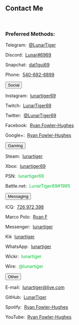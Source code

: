 <h2 id="contact">Contact Me</h2>
<br>
<h3>Preferred Methods:</h3>
<p>Telegram:&nbsp;&nbsp;<a href="https://t.me/LunarTiger" target="_blank" id="telegram">@LunarTiger</a></p>
<p>Discord:&nbsp;&nbsp;<a href="https://discordapp.com/users/206291426932293634" target="_blank" id="discord">Lunar#6969</a></p>
<p>Snapchat:&nbsp;&nbsp;<a href="https://www.snapchat.com/add/dat1gui69" target="_blank" id="snapchat">dat1gui69</a></p>
<p>Phone:&nbsp;&nbsp;<a href="tel:+15406926899" id="phone">540-692-6899</a></p>
<!--<p id="discordserver">Discord Server:&nbsp;&nbsp;<a href="https://discord.me/lunatics" target="_blank">Lunatics</a></p>-->
<button class="collapsible">Social</button>
<div class="innertext">
	<p>Instagram:&nbsp;&nbsp;<a href="https://www.instagram.com/lunartiger69/" target="_blank" id="instagram">lunartiger69</a></p>
	<p>Twitch:&nbsp;&nbsp;<a href="https://www.twitch.tv/lunartiger69" target="_blank" id="twitch">LunarTiger69</a></p>
	<p>Twitter:&nbsp;&nbsp;<a href="https://twitter.com/LunarTiger69" target="_blank" id="twitter">@LunarTiger69</a></p>
	<p>Facebook:&nbsp;&nbsp;<a href="https://www.facebook.com/lunartiger" target="_blank" id="facebook">Ryan Fowler-Hughes</a></p>
	<p>Google+:&nbsp;&nbsp;<a href="https://plus.google.com/+RyanFowlerHughes" target="_blank" id="google">Ryan Fowler-Hughes</a></p>
</div>
<button class="collapsible">Gaming</button>
<div class="innertext">
	<p>Steam:&nbsp;&nbsp;<a href="http://steamcommunity.com/id/lunartiger" target="_blank" id="steam">lunartiger</a></p>
	<p>Xbox:&nbsp;&nbsp;<a href="https://account.xbox.com/profile?gamertag=lunartiger69" target="_blank" id="xbox">lunartiger69</a></p>
	<p>PSN:&nbsp;&nbsp;<span style="color:#0ac139;" id="psn">lunartiger69</span></p>
	<p>Battle.net:&nbsp;&nbsp;<span style="color:#0ac139;" id="battlenet">LunarTiger69#1995</span></p>
</div>
<button class="collapsible">Messaging</button>
<div class="innertext">
	<p>ICQ:&nbsp;&nbsp;<a href="https://icq.com/people/726972398" target="_blank" id="icq">726 972 398</a></p>
	<p>Marco Polo:&nbsp;&nbsp;<a href="http://reachmeonmp.com/s/ryan-f-oi3kW" target="_blank" id="marcopolo">Ryan F</a></p>
	<p>Messenger:&nbsp;&nbsp;<a href="https://m.me/lunartiger" target="_blank" id="messenger">lunartiger</a></p>
	<p>Kik&nbsp;&nbsp;<a href="https://kik.me/lunartiger" target="_blank" id="kik">lunartiger</a></p>
	<p>WhatsApp:&nbsp;&nbsp;<a href="https://wa.me/15406926899" target="_blank" id="whatsapp">lunartiger</a></p>
	<p>Wickr:&nbsp;&nbsp;<span style="color:#0ac139;" id="wickr">lunartiger</span></p>
	<p>Wire:&nbsp;&nbsp;<span style="color:#0ac139;" id="wire">@lunartiger</span></p>
</div>
<button class="collapsible">Other</button>
<div class="innertext">
	<p>E-mail:&nbsp;&nbsp;<a href="mailto:lunartiger@live.com" target="_top" id="email">lunartiger@live.com</a></p>
	<p>GitHub:&nbsp;&nbsp;<a href="https://github.com/LunarTiger" target="_blank" id="github">LunarTiger</a></p>
	<p>Spotify:&nbsp;&nbsp;<a href="spotify:user:tet6uf8yxoga59316ykeisk45" id="spotify">Ryan Fowler-Hughes</a></p>
	<p>YouTube:&nbsp;&nbsp;<a href="https://www.youtube.com/user/69lunartiger" target="_blank" id="youtube">Ryan Fowler-Hughes</a></p>
</div>
<script>
if(window.location.hash){
	var director = document.getElementById(window.location.hash.substr(1));
	if (director != null && typeof director !== "undefined") {
		var contents = director.parentElement.parentElement;
		contents.style.maxHeight = contents.scrollHeight + "px";
	}
}
</script>
<script>
var coll = document.getElementsByClassName("collapsible");
var i;
for (i = 0; i < coll.length; i++) {
  coll[i].addEventListener("click", function() {
    this.classList.toggle("active");
    var content = this.parentElement.nextElementSibling;
    if (content.style.maxHeight){
      content.style.maxHeight = null;
    } else {
      content.style.maxHeight = content.scrollHeight + "px";
    } 
  });
}
</script>